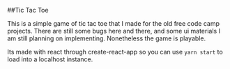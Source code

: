 ##Tic Tac Toe

This is a simple game of tic tac toe that I made for the old free code camp projects. There are still some bugs here and there, and some ui materials I am still planning on implementing. Nonetheless the game is playable.

Its made with react through create-react-app so you can use `yarn start` to load into a localhost instance.